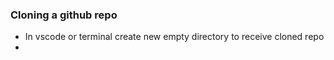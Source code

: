 ###  Cloning a github repo
-  In vscode or terminal create new empty directory to receive cloned repo
- 